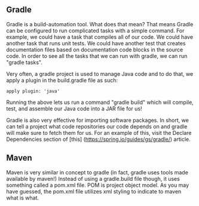 ## Gradle
Gradle is a build-automation tool. What does that mean? That means Gradle can be configured to run complicated tasks with a simple command. For example, we could have a task that compiles all of our code. We could have another task that runs unit tests. We could have another test that creates documentation files based on documentation code blocks in the source code. In order to see all the tasks that we can run with gradle, we can run "gradle tasks".

Very often, a gradle project is used to manage Java code and to do that, we apply a plugin in the build.gradle file as such:

```
apply plugin: 'java'
```
Running the above lets us run a command "gradle build" which will compile, test, and assemble our Java code into a JAR file for us!

Gradle is also very effective for importing software packages. In short, we can tell a project what code repositories our code depends on and gradle will make sure to fetch them for us. For an example of this, visit the Declare Dependencies section of [this] (https://spring.io/guides/gs/gradle/) article.

## Maven

Maven is very similar in concept to gradle (in fact, gradle uses tools made available by maven!) Instead of using a gradle.build file though, it uses something called a pom.xml file. POM is project object model. As you may have guessed, the pom.xml file utilizes xml styling to indicate to maven what is what. 
